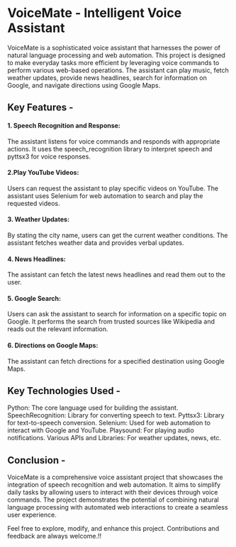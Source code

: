 ﻿# VoiceMate - Intelligent Voice Assistant

VoiceMate is a sophisticated voice assistant that harnesses the power of natural language processing and web automation. This project is designed to make everyday tasks more efficient by leveraging voice commands to perform various web-based operations. The assistant can play music, fetch weather updates, provide news headlines, search for information on Google, and navigate directions using Google Maps.

## Key Features -

#### 1. Speech Recognition and Response:
The assistant listens for voice commands and responds with appropriate actions. It uses the speech_recognition library to interpret speech and pyttsx3 for voice responses.

#### 2.Play YouTube Videos:
Users can request the assistant to play specific videos on YouTube. The assistant uses Selenium for web automation to search and play the requested videos.

#### 3. Weather Updates:
By stating the city name, users can get the current weather conditions. The assistant fetches weather data and provides verbal updates.

#### 4. News Headlines:
The assistant can fetch the latest news headlines and read them out to the user.

#### 5. Google Search:
Users can ask the assistant to search for information on a specific topic on Google. It performs the search from trusted sources like Wikipedia and reads out the relevant information.

#### 6. Directions on Google Maps:
The assistant can fetch directions for a specified destination using Google Maps.

## Key Technologies Used -

Python: The core language used for building the assistant. 
SpeechRecognition: Library for converting speech to text. 
Pyttsx3: Library for text-to-speech conversion. 
Selenium: Used for web automation to interact with Google and YouTube. 
Playsound: For playing audio notifications. 
Various APIs and Libraries: For weather updates, news, etc.

## Conclusion -

VoiceMate is a comprehensive voice assistant project that showcases the integration of speech recognition and web automation. It aims to simplify daily tasks by allowing users to interact with their devices through voice commands. The project demonstrates the potential of combining natural language processing with automated web interactions to create a seamless user experience.

Feel free to explore, modify, and enhance this project. Contributions and feedback are always welcome.!!
